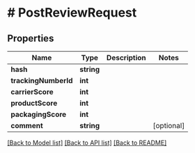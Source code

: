 # # PostReviewRequest

## Properties

Name | Type | Description | Notes
------------ | ------------- | ------------- | -------------
**hash** | **string** |  | 
**trackingNumberId** | **int** |  | 
**carrierScore** | **int** |  | 
**productScore** | **int** |  | 
**packagingScore** | **int** |  | 
**comment** | **string** |  | [optional] 

[[Back to Model list]](../../README.md#documentation-for-models) [[Back to API list]](../../README.md#documentation-for-api-endpoints) [[Back to README]](../../README.md)


